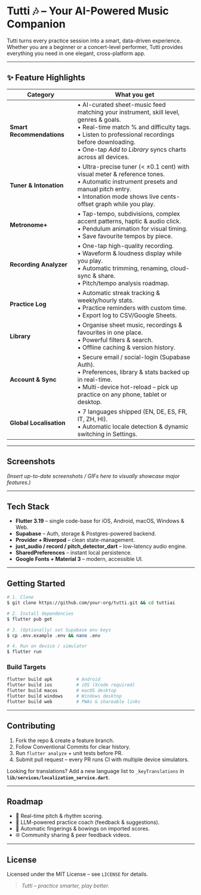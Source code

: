 # Tutti 🎶 – Your AI-Powered Music Companion

Tutti turns every practice session into a smart, data-driven experience. Whether you are a beginner or a concert-level performer, Tutti provides everything you need in one elegant, cross-platform app.

---

## ✨ Feature Highlights

| Category | What you get |
|----------|--------------|
| **Smart Recommendations** | • AI-curated sheet-music feed matching your instrument, skill level, genres & goals.<br>• Real-time match % and difficulty tags.<br>• Listen to professional recordings before downloading.<br>• One-tap *Add to Library* syncs charts across all devices. |
| **Tuner & Intonation** | • Ultra-precise tuner (< ±0.1 cent) with visual meter & reference tones.<br>• Automatic instrument presets and manual pitch entry.<br>• Intonation mode shows live cents-offset graph while you play. |
| **Metronome+** | • Tap-tempo, subdivisions, complex accent patterns, haptic & audio click.<br>• Pendulum animation for visual timing.<br>• Save favourite tempos by piece. |
| **Recording Analyzer** | • One-tap high-quality recording.<br>• Waveform & loudness display while you play.<br>• Automatic trimming, renaming, cloud-sync & share.<br>• Pitch/tempo analysis roadmap. |
| **Practice Log** | • Automatic streak tracking & weekly/hourly stats.<br>• Practice reminders with custom time.<br>• Export log to CSV/Google Sheets. |
| **Library** | • Organise sheet music, recordings & favourites in one place.<br>• Powerful filters & search.<br>• Offline caching & version history. |
| **Account & Sync** | • Secure email / social-login (Supabase Auth).<br>• Preferences, library & stats backed up in real-time.<br>• Multi-device hot-reload – pick up practice on any phone, tablet or desktop. |
| **Global Localisation** | • 7 languages shipped (EN, DE, ES, FR, IT, ZH, HI).<br>• Automatic locale detection & dynamic switching in Settings. |

---

## Screenshots
*(Insert up-to-date screenshots / GIFs here to visually showcase major features.)*

---

## Tech Stack

* **Flutter 3.19** – single code-base for iOS, Android, macOS, Windows & Web.
* **Supabase** – Auth, storage & Postgres-powered backend.
* **Provider + Riverpod** – clean state-management.
* **just_audio / record / pitch_detector_dart** – low-latency audio engine.
* **SharedPreferences** – instant local persistence.
* **Google Fonts + Material 3** – modern, accessible UI.

---

## Getting Started

```bash
# 1. Clone
$ git clone https://github.com/your-org/tutti.git && cd tuttiai

# 2. Install dependencies
$ flutter pub get

# 3. (Optionally) set Supabase env keys
$ cp .env.example .env && nano .env

# 4. Run on device / simulator
$ flutter run
```

### Build Targets

```bash
flutter build apk         # Android
flutter build ios         # iOS (Xcode required)
flutter build macos       # macOS desktop
flutter build windows     # Windows desktop
flutter build web         # PWAs & shareable links
```

---

## Contributing

1. Fork the repo & create a feature branch.
2. Follow Conventional Commits for clear history.
3. Run `flutter analyze` + unit tests before PR.
4. Submit pull request – every PR runs CI with multiple device simulators.

Looking for translations? Add a new language list to `_keyTranslations` in **`lib/services/localization_service.dart`**.

---

## Roadmap

- 🎤 Real-time pitch & rhythm scoring.
- 🧠 LLM-powered practice coach (feedback & suggestions).
- 📝 Automatic fingerings & bowings on imported scores.
- 🌐 Community sharing & peer feedback videos.

---

## License

Licensed under the MIT License – see `LICENSE` for details.

> *Tutti – practice smarter, play better.*
